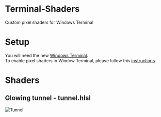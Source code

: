 # Terminal-Shaders
Custom pixel shaders for Windows Terminal

# Setup

You will need the new [Windows Terminal](https://github.com/microsoft/terminal).<br>
To enable pixel shaders in Window Terminal, please follow this [instructions](https://github.com/microsoft/terminal/tree/main/samples/PixelShaders).

# Shaders

## Glowing tunnel - tunnel.hlsl

<img src="https://i.imgur.com/89TYDT1l.gif" alt="Tunnel" margin="auto" display="block" left="0" right="0" max-width="500px" ></img>
